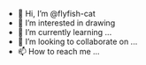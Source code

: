 - 👋 Hi, I’m @flyfish-cat
- 👀 I’m interested in drawing
- 🌱 I’m currently learning ...
- 💞️ I’m looking to collaborate on ...
- 📫 How to reach me ...

<!---
flyfish-cat/flyfish-cat is a ✨ special ✨ repository because its `README.md` (this file) appears on your GitHub profile.
You can click the Preview link to take a look at your changes.
--->

